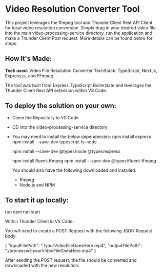 
# Video Resolution Converter Tool

This project leverages the ffmpeg tool and Thunder Client Rest API Client for local video resolution conversion. Simply drag in your desired video file into the main video-processing-service directory, run the application and make a Thunder Client Post request.
More details can be found below for steps. 



## How It's Made:

**Tech used:** Video File Resolution Converter TechStack: TypeScript, Next.js, Express.js, and FFmpeg

The tool was built from Express TypeScript Boilerplate and leverages the Thunder Client Rest API extension within VS Code. 

## To deploy the solution on your own:
 - Clone the Repository to VS Code
 - CD into the video-processing-service directory 
 - You may need to install the below dependencies:
    npm install express
    npm install --save-dev typescript ts-node

    npm install --save-dev @types/node @types/express

    npm install fluent-ffmpeg
    npm install --save-dev @types/fluent-ffmpeg

    You should also have the following downloaded and installed:

    - ffmpeg
    - Node.js and NPM

## To start it up locally:
run npm run start

Within Thunder Client in VS Code:

You will need to create a POST Request with the following JSON Request body:

{
  "inputFilePath": "./yourVideoFileGoesHere.mp4",
  "outputFilePath": "./processed-yourVideoFileGoesHere.mp4"
}

After sending the POST request, the file should be converted and downloaded with the new resolution. 


